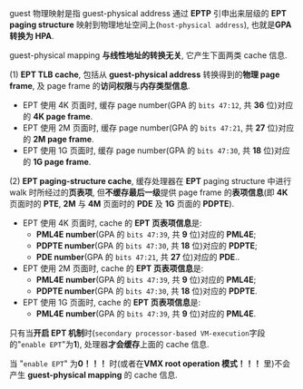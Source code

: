 

guest 物理映射是指 guest-physical address 通过 **EPTP** 引申出来层级的 **EPT paging structure** 映射到物理地址空间上(`host-physical address`), 也就是**GPA 转换为 HPA**.

guest-physical mapping **与线性地址的转换无关**, 它产生下面两类 cache 信息.

(1) **EPT TLB cache**, 包括从 **guest-physical address** 转换得到的**物理 page frame**, 及 page frame 的**访问权限**与**内存类型信息**.

* EPT 使用 4K 页面时, 缓存 page number(GPA 的 `bits 47:12`, 共 **36** 位)对应的 **4K page frame**.
* EPT 使用 2M 页面时, 缓存 page number(GPA 的 `bits 47:21`, 共 **27** 位)对应的 **2M page frame**.
* EPT 使用 1G 页面时, 缓存 page number(GPA 的 `bits 47:30`, 共 **18** 位)对应的 **1G page frame**.

(2) **EPT paging-structure cache**, 缓存处理器在 **EPT** paging structure 中进行 walk 时所经过的**页表项**, 但**不缓存最后一级**提供 page frame 的**表项信息**(即 **4K** 页面时的 **PTE**, **2M** 与 **4M** 页面时的 **PDE** 及 **1G** 页面的 **PDPTE**).

* EPT 使用 4K 页面时, cache 的 **EPT 页表项信息**是:
  * **PML4E number**(GPA 的 `bits 47:39`, 共 **9** 位)对应的 **PML4E**;
  * **PDPTE number**(GPA 的 `bits 47:30`, 共 **18** 位)对应的 **PDPTE**;
  * **PDE number**(GPA 的 `bits 47:21`, 共 **27** 位)对应的 **PDE**..
* EPT 使用 2M 页面时, cache 的 **EPT 页表项信息**是:
  * **PML4E number**(GPA 的 `bits 47:39`, 共 **9** 位)对应的 **PML4E**;
  * **PDPTE number**(GPA 的 `bits 47:30`, 共 **18** 位)对应的 **PDPTE**.
* EPT 使用 1G 页面时, cache 的 **EPT 页表项信息**是:
  * **PML4E number**(GPA 的 `bits 47:39`, 共 **9** 位)对应的 **PML4E**.

只有当**开启 EPT 机制**时(`secondary processor-based VM-execution`字段的"`enable EPT`"为**1**), 处理器**才会缓存**上面的 cache 信息.

当 "`enable EPT`" 为**0！！！** 时(或者在**VMX root operation 模式！！！** 里)不会产生 **guest-physical mapping** 的 cache 信息.

